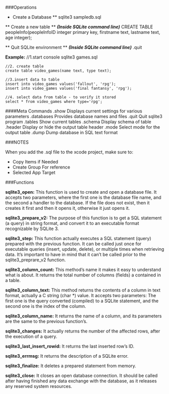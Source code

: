 
###Operations

* Create a Database **
sqlite3 sampledb.sql

** Create a new table ** ***(Inside SQLite command line)***
CREATE TABLE peopleInfo(peopleInfoID integer primary key, firstname text, lastname text, age integer);

** Quit SQLite environment **  ***(Inside SQLite command line)***
.quit


**Example:**
	//1.start console
	sqlite3 games.sql

	//2. create table
	create table video_games(name text, type text);

	//3.insert data to table
	insert into video_games values('fallout', 'rpg');
	insert into video_games values('final fantansy', 'rpg');

	//4. select data from table - to verify it stored
	select * from video_games where type='rpg';


####Meta Commands
.show	Displays current settings for various parameters
.databases	Provides database names and files
.quit	Quit sqlite3 program
.tables	Show current tables
.schema	Display schema of table
.header	Display or hide the output table header
.mode	Select mode for the output table
.dump	Dump database in SQL text format


###NOTES

When you add the .sql file to the xcode project, make sure to:
- Copy Items if Needed
- Create Group For reference
- Selected App Target




###Functions


**sqlite3_open:**
This function is used to create and open a database file. It accepts two parameters, where the first one is the database file name, and the second a handler to the database. If the file does not exist, then it creates it first and then it opens it, otherwise it just opens it.

**sqlite3_prepare_v2:**
The purpose of this function is to get a SQL statement (a query) in string format, and convert it to an executable format recognizable by SQLite 3.

**sqlite3_step:**
This function actually executes a SQL statement (query) prepared with the previous function. It can be called just once for executable queries (insert, update, delete), or multiple times when retrieving data. It’s important to have in mind that it can’t be called prior to the sqlite3_preprare_v2 function.

**sqlite3_column_count:**
This method’s name it makes it easy to understand what is about. It returns the total number of columns (fields) a contained in a table.

**sqlite3_column_text:**
This method returns the contents of a column in text format, actually a C string (char *) value. It accepts two parameters: The first one is the query converted (compiled) to a SQLite statement, and the second one is the index of the column.

**sqlite3_column_name:**
It returns the name of a column, and its parameters are the same to the previous function’s.

**sqlite3_changes:**
It actually returns the number of the affected rows, after the execution of a query.

**sqlite3_last_insert_rowid:**
It returns the last inserted row’s ID.

**sqlite3_errmsg:**
It returns the description of a SQLite error.

**sqlite3_finalize:**
It deletes a prepared statement from memory.

**sqlite3_close:**
It closes an open database connection. It should be called after having finished any data exchange with the database, as it releases any reserved system resources.


